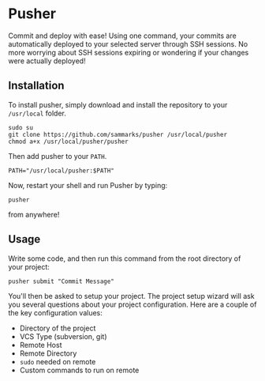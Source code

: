 # Pusher

Commit and deploy with ease! Using one command, your commits
are automatically deployed to your selected server through
SSH sessions. No more worrying about SSH sessions expiring
or wondering if your changes were actually deployed!

## Installation

To install pusher, simply download and install the repository
to your `/usr/local` folder.

    sudo su
    git clone https://github.com/sammarks/pusher /usr/local/pusher
    chmod a+x /usr/local/pusher/pusher

Then add pusher to your `PATH`.

    PATH="/usr/local/pusher:$PATH"

Now, restart your shell and run Pusher by typing:

    pusher

from anywhere!

## Usage

Write some code, and then run this command from the root directory
of your project:

    pusher submit "Commit Message"

You'll then be asked to setup your project. The project setup wizard
will ask you several questions about your project configuration. Here
are a couple of the key configuration values:

- Directory of the project
- VCS Type (subversion, git)
- Remote Host
- Remote Directory
- `sudo` needed on remote
- Custom commands to run on remote
